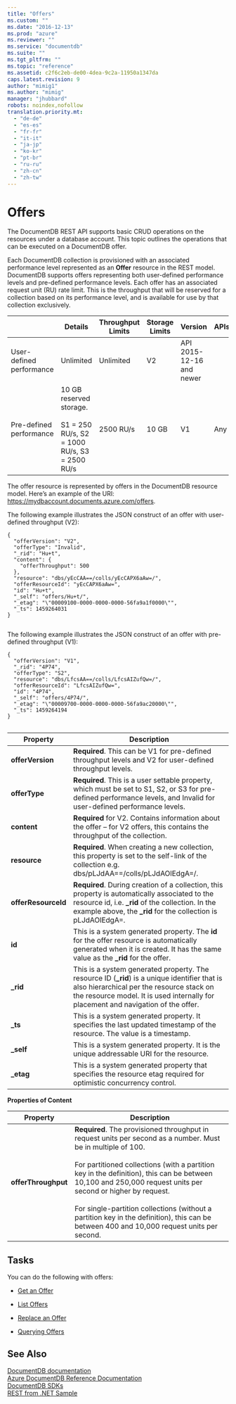 ```yaml
---
title: "Offers"
ms.custom: ""
ms.date: "2016-12-13"
ms.prod: "azure"
ms.reviewer: ""
ms.service: "documentdb"
ms.suite: ""
ms.tgt_pltfrm: ""
ms.topic: "reference"
ms.assetid: c2f6c2eb-de00-4dea-9c2a-11950a1347da
caps.latest.revision: 9
author: "mimig1"
ms.author: "mimig"
manager: "jhubbard"
robots: noindex,nofollow
translation.priority.mt: 
  - "de-de"
  - "es-es"
  - "fr-fr"
  - "it-it"
  - "ja-jp"
  - "ko-kr"
  - "pt-br"
  - "ru-ru"
  - "zh-cn"
  - "zh-tw"
---
```

# Offers
  The DocumentDB REST API supports basic CRUD operations on the resources under a database account. This topic outlines the operations that can be executed on a DocumentDB offer.  
  
 Each DocumentDB collection is provisioned with an associated performance level represented as an **Offer** resource in the REST model. DocumentDB supports offers representing both user-defined performance levels and pre-defined performance levels. Each offer has an associated request unit (RU) rate limit. This is the throughput that will be reserved for a collection based on its performance level, and is available for use by that collection exclusively.  
  
||Details|Throughput Limits|Storage Limits|Version|APIs|  
|-|-------------|-----------------------|--------------------|-------------|----------|  
|User-defined performance|Unlimited|Unlimited|V2|API 2015-12-16 and newer|  
|Pre-defined performance|10 GB reserved storage.<br /><br /> S1 = 250 RU/s, S2 = 1000 RU/s, S3 = 2500 RU/s|2500 RU/s|10 GB|V1|Any|  
  
The offer resource is represented by offers in the DocumentDB resource model. Here’s an example of the URI: https://mydbaccount.documents.azure.com/offers.  
  
 The following example illustrates the JSON construct of an offer with user-defined throughput (V2):  
  
```  
{  
  "offerVersion": "V2",  
  "offerType": "Invalid",  
  "_rid": "Hu+t",  
  "content": {  
    "offerThroughput": 500  
  },  
  "resource": "dbs/yEcCAA==/colls/yEcCAPX6aAw=/",  
  "offerResourceId": "yEcCAPX6aAw=",  
  "id": "Hu+t",  
  "_self": "offers/Hu+t/",  
  "_etag": "\"00009100-0000-0000-0000-56fa9a1f0000\"",  
  "_ts": 1459264031  
}  
  
```  
  
 The following example illustrates the JSON construct of an offer with pre-defined throughput (V1):  
  
```  
{  
  "offerVersion": "V1",  
  "_rid": "4P74",  
  "offerType": "S2",  
  "resource": "dbs/LfcsAA==/colls/LfcsAIZufQw=/",  
  "offerResourceId": "LfcsAIZufQw=",  
  "id": "4P74",  
  "_self": "offers/4P74/",  
  "_etag": "\"00009700-0000-0000-0000-56fa9ac20000\"",  
  "_ts": 1459264194  
}  
  
```  
  
|Property|Description|  
|--------------|-----------------|  
|**offerVersion**|**Required**. This can be V1 for pre-defined throughput levels and V2 for user-defined throughput levels.|  
|**offerType**|**Required**. This is a user settable property, which must be set to S1, S2, or S3 for pre-defined performance levels, and Invalid for user-defined performance levels.|  
|**content**|**Required** for V2. Contains information about the offer – for V2 offers, this contains the throughput of the collection.|  
|**resource**|**Required**. When creating a new collection, this property is set to the self-link of the collection e.g. dbs/pLJdAA==/colls/pLJdAOlEdgA=/.|  
|**offerResourceId**|**Required**. During creation of a collection, this property is automatically associated to the resource id, i.e. **_rid** of the collection.  In the example above, the **_rid** for the collection is  pLJdAOlEdgA=.|  
|**id**|This is a system generated property. The **id** for the offer resource is automatically generated when it is created. It has the same value as the **_rid** for the offer.|  
|**_rid**|This is a system generated property. The resource ID (**_rid**) is a unique identifier that is also hierarchical per the resource stack on the resource model. It is used internally for placement and navigation of the offer.|  
|**_ts**|This is a system generated property. It specifies the last updated timestamp of the resource. The value is a timestamp.|  
|**_self**|This is a system generated property. It is the unique addressable URI for the resource.|  
|**_etag**|This is a system generated property that specifies the resource etag required for optimistic concurrency control.|  
  
 **Properties of Content**  
  
|Property|Description|  
|--------------|-----------------|  
|**offerThroughput**|**Required**. The provisioned throughput in request units per second as a number. Must be in multiple of 100.<br /><br /> For partitioned collections (with a partition key in the definition), this can be between 10,100 and 250,000 request units per second or higher by request.<br /><br /> For single-partition collections (without a partition key in the definition), this can be between 400 and 10,000 request units per second.|  
  
## Tasks  
 You can do the following with offers:  
  
-   [Get an Offer](get-an-offer.md)  
  
-   [List Offers](list-offers.md)  
  
-   [Replace an Offer](replace-an-offer.md)  
  
-   [Querying Offers](querying-offers.md)  
  
## See Also  
 [DocumentDB documentation](http://azure.microsoft.com/documentation/services/documentdb/)   
 [Azure DocumentDB Reference Documentation](https://go.microsoft.com/fwlink/?linkid=834805)   
 [DocumentDB SDKs](https://azure.microsoft.com/documentation/articles/documentdb-sdk-dotnet/)   
 [REST from .NET Sample](https://github.com/Azure/azure-documentdb-dotnet/tree/master/samples/rest-from-.net)  
  
  